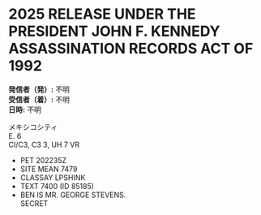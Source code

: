 # 2025 RELEASE UNDER THE PRESIDENT JOHN F. KENNEDY ASSASSINATION RECORDS ACT OF 1992

**発信者（発）:** 不明  
**受信者（着）:** 不明  
**日時:** 不明  

メキシコシティ  
E. 6  
CI/C3, C3 3, UH 7 VR  

- PET 202235Z  
- SITE MEAN 7479  
- CLASSAY LPSHINK  
- TEXT 7400 (ID 85185)  
- BEN IS MR. GEORGE STEVENS.  
SECRET  